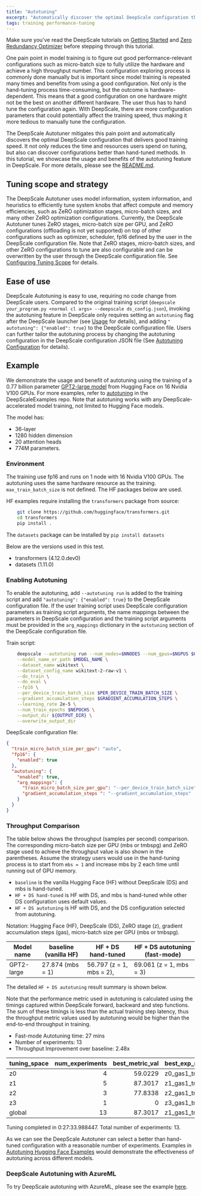 ```yaml
---
title: "Autotuning"
excerpt: "Automatically discover the optimal DeepScale configuration that delivers good training speed"
tags: training performance-tuning
---
```


Make sure you've read the DeepScale tutorials on [Getting Started](https://www.deepscale.ai/getting-started/) and [Zero Redundancy Optimizer](https://www.deepscale.ai/tutorials/zero/) before stepping through this tutorial.

One pain point in model training is to figure out good performance-relevant configurations such as micro-batch size to fully utilize the hardware and achieve a high throughput number. This configuration exploring process is commonly done manually but is important since model training is repeated many times and benefits from using a good configuration. Not only is the hand-tuning process time-consuming, but the outcome is hardware-dependent. This means that a good configuration on one hardware might not be the best on another different hardware. The user thus has to hand tune the configuration again. With DeepScale, there are more configuration parameters that could potentially affect the training speed, thus making it more tedious to manually tune the configuration.

The DeepScale Autotuner mitigates this pain point and automatically discovers the optimal DeepScale configuration that delivers good training speed. It not only reduces the time and resources users spend on tuning, but also can discover configurations better than hand-tuned methods. In this tutorial, we showcase the usage and benefits of the autotuning feature in DeepScale. For more details, please see the [README.md](https://github.com/khulnasoft/DeepScale/tree/master/deepscale/autotuning).

## Tuning scope and strategy

The DeepScale Autotuner uses model information, system information, and heuristics to efficiently tune system knobs that affect compute and memory efficiencies, such as ZeRO optimization stages, micro-batch sizes, and many other ZeRO optimization configurations.
Currently, the DeepScale Autotuner tunes ZeRO stages, micro-batch size per GPU, and ZeRO configurations (offloading is not yet supported) on top of other configurations such as optimizer, scheduler, fp16 defined by the user in the DeepScale configuration file.
Note that ZeRO stages, micro-batch sizes, and other ZeRO configurations to tune are also configurable and can be overwritten by the user through the DeepScale configuration file. See [Configuring Tuning Scope](https://github.com/khulnasoft/DeepScale/tree/master/deepscale/autotuning#configuring-tuning-scope) for details.


## Ease of use

DeepScale Autotuning is easy to use, requiring no code change from DeepScale users.
Compared to the original training script (`deepscale your_program.py <normal cl args> --deepscale ds_config.json`), invoking the autotuning feature in DeepScale only requires setting an `autotuning` flag after the DeepScale launcher (see [Usage](https://github.com/khulnasoft/DeepScale/tree/master/deepscale/autotuning#usage) for details), and adding `" autotuning": {"enabled": true}` to the DeepScale configuration file. Users can further tailor the autotuning process by changing the autotuning configuration in the DeepScale configuration JSON file (See [Autotuning Configuration](https://github.com/khulnasoft/DeepScale/tree/master/deepscale/autotuning#autotuning-configuration) for details).

## Example

We demonstrate the usage and benefit of autotuning using the training of a 0.77 billion parameter [GPT2-large model](https://huggingface.co/gpt2-large) from Hugging Face on 16 Nvidia V100 GPUs. For more examples, refer to [autotuning](https://github.com/khulnasoft/DeepScaleExamples/tree/master/autotuning) in the DeepScaleExamples repo. Note that autotuning works with any DeepScale-accelerated model training, not limited to Hugging Face models.

The model has:

- 36-layer
- 1280 hidden dimension
- 20 attention heads
- 774M parameters.

### Environment

The training use fp16 and runs on 1 node with 16 Nvidia V100 GPUs. The autotuning uses the same hardware resource as the training. `max_train_batch_size` is not defined. The HF packages below are used.

HF examples require installing the `transformers` package from source:
```bash
    git clone https://github.com/huggingface/transformers.git
    cd transformers
    pip install .
```
The `datasets` package can be installed by `pip install datasets`

Below are the versions used in this test.

- transformers (4.12.0.dev0)
- datasets (1.11.0)

### Enabling Autotuning

To enable the autotuning, add `--autotuning run` is added to the training script and add `"autotuning": {"enabled": true}` to the DeepScale configuration file. If the user training script uses DeepScale configuration parameters as training script arguments, the name mappings between the parameters in DeepScale configuration and the training script arguments must be provided in the `arg_mappings` dictionary in the `autotuning` section of the DeepScale configuration file.

Train script:
```bash
    deepscale --autotuning run --num_nodes=$NNODES --num_gpus=$NGPUS $HF_PATH/transformers/examples/pytorch/language-modeling/run_clm.py --deepscale $DS_CONFIG\
    --model_name_or_path $MODEL_NAME \
    --dataset_name wikitext \
    --dataset_config_name wikitext-2-raw-v1 \
    --do_train \
    --do_eval \
    --fp16 \
    --per_device_train_batch_size $PER_DEVICE_TRAIN_BATCH_SIZE \
    --gradient_accumulation_steps $GRADIENT_ACCUMULATION_STEPS \
    --learning_rate 2e-5 \
    --num_train_epochs $NEPOCHS \
    --output_dir ${OUTPUT_DIR} \
    --overwrite_output_dir
```

DeepScale configuration file:
```json
{
  "train_micro_batch_size_per_gpu": "auto",
  "fp16": {
    "enabled": true
  },
  "autotuning": {
    "enabled": true,
    "arg_mappings": {
      "train_micro_batch_size_per_gpu": "--per_device_train_batch_size",
      "gradient_accumulation_steps ": "--gradient_accumulation_steps"
    }
  }
}
```

### Throughput Comparison

The table below shows the throughput (samples per second) comparison. The corresponding micro-batch size per GPU (mbs or tmbspg) and ZeRO stage used to achieve the throughput value is also shown in the parentheses. Assume the strategy users would use in the hand-tuning process is to start from `mbs = 1` and increase mbs by 2 each time until running out of GPU memory.
 - `baseline` is the vanilla Hugging Face (HF) without DeepScale (DS) and mbs is hand-tuned.
 - `HF + DS hand-tuned` is HF with DS, and mbs is hand-tuned while other DS configuration uses default values.
 - `HF + DS autotuning` is HF with DS, and the DS configuration selected from autotuning.

Notation: Hugging Face (HF), DeepScale (DS), ZeRO stage (z), gradient accumulation steps (gas), micro-batch size per GPU (mbs or tmbspg).

| Model name | baseline (vanilla HF) | HF + DS hand-tuned       | HF + DS autotuning (fast-mode) |
| ---------- | -------------------- | ------------------------ | ------------------------------ |
| GPT2-large | 27.874 (mbs = 1)     | 56.797 (z = 1, mbs = 2), | 69.061 (z = 1, mbs = 3)        |

The detailed `HF + DS autotuning` result summary is shown below.

Note that the performance metric used in autotuning is calculated using the timings captured within DeepScale forward, backward and step functions. The sum of these timings is less than the actual training step latency, thus the throughput metric values used by autotuning would be higher than the end-to-end throughput in training.

- Fast-mode Autotuning time: 27 mins
- Number of experiments: 13
- Throughput Improvement over baseline: 2.48x

| tuning_space | num_experiments | best_metric_val | best_exp_name   |
| :----------- | --------------: | --------------: | :-------------- |
| z0           |               4 |         59.0229 | z0_gas1_tmbspg2 |
| z1           |               5 |         87.3017 | z1_gas1_tmbspg3 |
| z2           |               3 |         77.8338 | z2_gas1_tmbspg3 |
| z3           |               1 |               0 | z3_gas1_tmbspg3 |
| global       |              13 |         87.3017 | z1_gas1_tmbspg3 |

Tuning completed in 0:27:33.988447. Total number of experiments: 13.

As we can see the DeepScale Autotuner can select a better than hand-tuned configuration with a reasonable number of experiments. Examples in [Autotuning Hugging Face Examples](https://github.com/khulnasoft/DeepScaleExamples/tree/master/autotuning/hf#autotuning-hugging-face-examples) would demonstrate the effectiveness of autotuning across different models.

### DeepScale Autotuning with AzureML

To try DeepScale autotuning with AzureML, please see the example [here](https://github.com/Azure/azureml-examples/tree/main/cli/jobs/deepscale/deepscale-autotuning).
